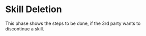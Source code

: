 # Skill Deletion

This phase shows the steps to be done, if the 3rd party wants to discontinue a skill.
